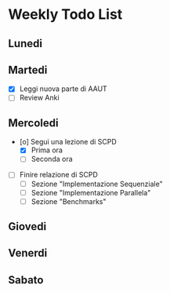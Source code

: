 # Weekly Todo List

## Lunedi

## Martedi
* [X] Leggi nuova parte di AAUT
* [ ] Review Anki

## Mercoledi
* [o] Segui una lezione di SCPD
    * [X] Prima ora
    * [ ] Seconda ora
* [ ] Finire relazione di SCPD
    * [ ] Sezione "Implementazione Sequenziale"
    * [ ] Sezione "Implementazione Parallela"
    * [ ] Sezione "Benchmarks"

## Giovedi

## Venerdi

## Sabato
